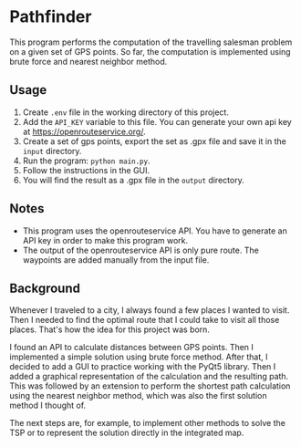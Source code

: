 # Pathfinder

This program performs the computation of the travelling salesman problem on a given set of GPS points. So far, the computation is implemented using brute force and nearest neighbor method.

## Usage
1. Create `.env` file in the working directory of this project.
2. Add the `API_KEY` variable to this file. You can generate your own api key at https://openrouteservice.org/.
3. Create a set of gps points, export the set as .gpx file and save it in the `input` directory.
4. Run the program: `python main.py`.
5. Follow the instructions in the GUI.
6. You will find the result as a .gpx file in the `output` directory.

## Notes
- This program uses the openrouteservice API. You have to generate an API key in order to make this program work.
- The output of the openrouteservice API is only pure route. The waypoints are added manually from the input file.

## Background

Whenever I traveled to a city, I always found a few places I wanted to visit. Then I needed to find the optimal route that I could take to visit all those places. That's how the idea for this project was born.

I found an API to calculate distances between GPS points. Then I implemented a simple solution using brute force method. After that, I decided to add a GUI to practice working with the PyQt5 library. Then I added a graphical representation of the calculation and the resulting path. This was followed by an extension to perform the shortest path calculation using the nearest neighbor method, which was also the first solution method I thought of.

The next steps are, for example, to implement other methods to solve the TSP or to represent the solution directly in the integrated map.
